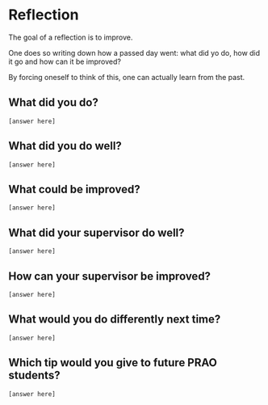 # Reflection

The goal of a reflection is to improve.

One does so writing down how a passed day went:
what did yo do, how did it go and how can it be improved?

By forcing oneself to think of this, one can actually learn from the past.

## What did you do?

```text
[answer here]
```

## What did you do well?

```text
[answer here]
```

## What could be improved?

```text
[answer here]
```

## What did your supervisor do well?

```text
[answer here]
```

## How can your supervisor be improved?

```text
[answer here]
```

## What would you do differently next time?

```text
[answer here]
```

## Which tip would you give to future PRAO students?

```text
[answer here]
```
